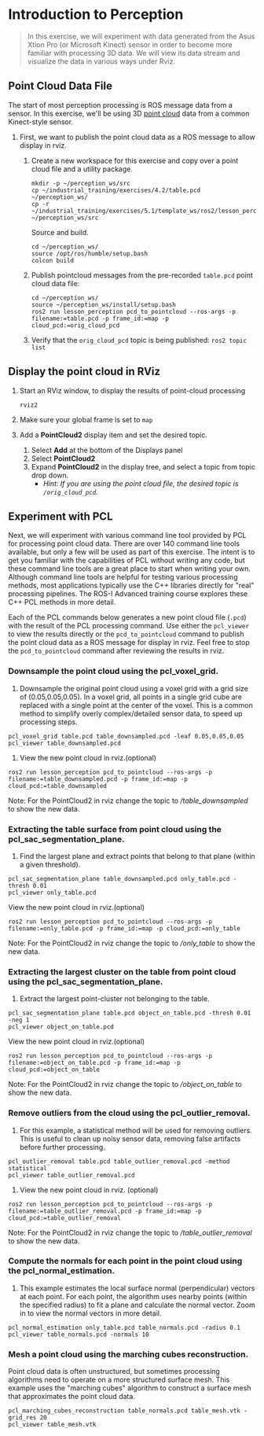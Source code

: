# Introduction to Perception
>In this exercise, we will experiment with data generated from the Asus Xtion Pro (or Microsoft Kinect) sensor in order to become more familiar with processing 3D data. We will view its data stream and visualize the data in various ways under Rviz.

## Point Cloud Data File
The start of most perception processing is ROS message data from a sensor.  In this exercise, we'll be using 3D [point cloud](http://docs.ros.org/api/sensor_msgs/html/msg/PointCloud2.html) data from a common Kinect-style sensor.

1. First, we want to publish the point cloud data as a ROS message to allow display in rviz.

   1. Create a new workspace for this exercise and copy over a point cloud file and a utility package.

      ```
      mkdir -p ~/perception_ws/src
      cp ~/industrial_training/exercises/4.2/table.pcd  ~/perception_ws/
      cp -r ~/industrial_training/exercises/5.1/template_ws/ros2/lesson_perception ~/perception_ws/src
      ```

      Source and build.

      ```
      cd ~/perception_ws/
      source /opt/ros/humble/setup.bash
      colcon build
      ```
      
   1. Publish pointcloud messages from the pre-recorded `table.pcd` point cloud data file:
      ```
      cd ~/perception_ws/
      source ~/perception_ws/install/setup.bash
      ros2 run lesson_perception pcd_to_pointcloud --ros-args -p filename:=table.pcd -p frame_id:=map -p cloud_pcd:=orig_cloud_pcd
      ```
   1. Verify that the `orig_cloud_pcd` topic is being published: `ros2 topic list`

## Display the point cloud in RViz

1. Start an RViz window, to display the results of point-cloud processing
   ```
   rviz2
   ```

1. Make sure your global frame is set to `map`

1. Add a **PointCloud2** display item and set the desired topic.
   1. Select **Add** at the bottom of the Displays panel
   1. Select **PointCloud2**
   1. Expand **PointCloud2** in the display tree, and select a topic from topic drop down.
      * _Hint: If you are using the point cloud file, the desired topic is `/orig_cloud_pcd`._

## Experiment with PCL
   Next, we will experiment with various command line tool provided by PCL for processing point cloud data. There are over 140 command line tools available, but only a few will be used as part of this exercise. The intent is to get you familiar with the capabilities of PCL without writing any code, but these command line tools are a great place to start when writing your own.  Although command line tools are helpful for testing various processing methods, most applications typically use the C++ libraries directly for "real" processing pipelines.  The ROS-I Advanced training course explores these C++ PCL methods in more detail.
   
   Each of the PCL commands below generates a new point cloud file (`.pcd`) with the result of the PCL processing command.  Use either the `pcl_viewer` to view the results directly or the `pcd_to_pointcloud` command to publish the point cloud data as a ROS message for display in rviz.  Feel free to stop the `pcd_to_pointcloud` command after reviewing the results in rviz.

### Downsample the point cloud using the pcl_voxel_grid.

1. Downsample the original point cloud using a voxel grid with a grid size of (0.05,0.05,0.05).  In a voxel grid, all points in a single grid cube are replaced with a single point at the center of the voxel.  This is a common method to simplify overly complex/detailed sensor data, to speed up processing steps.
  ```
  pcl_voxel_grid table.pcd table_downsampled.pcd -leaf 0.05,0.05,0.05
  pcl_viewer table_downsampled.pcd
  ```

1. View the new point cloud in rviz.(optional)
  ```
  ros2 run lesson_perception pcd_to_pointcloud --ros-args -p filename:=table_downsampled.pcd -p frame_id:=map -p cloud_pcd:=table_downsampled
  ```
  Note: For the PointCloud2 in rviz change the topic to */table_downsampled* to show the new data.

### Extracting the table surface from point cloud using the pcl_sac_segmentation_plane.

1.  Find the largest plane and extract points that belong to that plane (within a given threshold).
  ```
  pcl_sac_segmentation_plane table_downsampled.pcd only_table.pcd -thresh 0.01
  pcl_viewer only_table.pcd
  ```
  View the new point cloud in rviz.(optional)
  ```
  ros2 run lesson_perception pcd_to_pointcloud --ros-args -p filename:=only_table.pcd -p frame_id:=map -p cloud_pcd:=only_table
  ```
  Note: For the PointCloud2 in rviz change the topic to */only_table* to show the new data.
  
### Extracting the largest cluster on the table from point cloud using the pcl_sac_segmentation_plane.

1.  Extract the largest point-cluster not belonging to the table.
  ```
  pcl_sac_segmentation_plane table.pcd object_on_table.pcd -thresh 0.01 -neg 1
  pcl_viewer object_on_table.pcd
  ```
  View the new point cloud in rviz.(optional)
  ```
  ros2 run lesson_perception pcd_to_pointcloud --ros-args -p filename:=object_on_table.pcd -p frame_id:=map -p cloud_pcd:=object_on_table
  ```
  Note: For the PointCloud2 in rviz change the topic to */object_on_table* to show the new data.

### Remove outliers from the cloud using the pcl_outlier_removal.
1. For this example, a statistical method will be used for removing outliers.  This is useful to clean up noisy sensor data, removing false artifacts before further processing.
  ```
  pcl_outlier_removal table.pcd table_outlier_removal.pcd -method statistical
  pcl_viewer table_outlier_removal.pcd
  ```
1. View the new point cloud in rviz. (optional)
  ```
  ros2 run lesson_perception pcd_to_pointcloud --ros-args -p filename:=table_outlier_removal.pcd -p frame_id:=map -p cloud_pcd:=table_outlier_removal
  ```
  Note: For the PointCloud2 in rviz change the topic to */table_outlier_removal* to show the new data.

### Compute the normals for each point in the point cloud using the pcl_normal_estimation.
1. This example estimates the local surface normal (perpendicular) vectors at each point.  For each point, the algorithm uses nearby points (within the specified radius) to fit a plane and calculate the normal vector.  Zoom in to view the normal vectors in more detail.
  ```
  pcl_normal_estimation only_table.pcd table_normals.pcd -radius 0.1
  pcl_viewer table_normals.pcd -normals 10
  ```

### Mesh a point cloud using the marching cubes reconstruction.
Point cloud data is often unstructured, but sometimes processing algorithms need to operate on a more structured surface mesh.  This example uses the "marching cubes" algorithm to construct a surface mesh that approximates the point cloud data.
  ```
  pcl_marching_cubes_reconstruction table_normals.pcd table_mesh.vtk -grid_res 20
  pcl_viewer table_mesh.vtk
  ```
